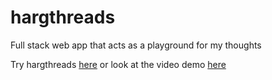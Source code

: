# hargthreads
Full stack web app that acts as a playground for my thoughts

Try hargthreads [here](https://pages.github.com/) or look at the video demo [here](https://youtu.be/tFA3us02NOE)

